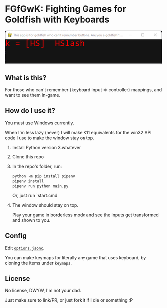 # FGfGwK: Fighting Games for Goldfish with Keyboards

![A picture of the application.](/window.png)

## What is this?

For those who can't remember {keyboard input => controller} mappings, and want to see them in-game.

## How do I use it?

You must use Windows currently. 

When I'm less lazy (never) I will make X11 equivalents for the win32 API code I use to make the window stay on top.

1.  Install Python version 3.whatever
2.  Clone this repo
3.  In the repo's folder, run:

    ```
    python -m pip install pipenv
    pipenv install
    pipenv run python main.py
    ```

    Or, just run `start.cmd

4.  The window should stay on top.

    Play your game in borderless mode and see the inputs get transformed and shown to you.

## Config

Edit [`options.jsonc`](/options.jsonc).

You can make keymaps for literally any game that uses keyboard, by cloning the items under `keymaps`.

## License

No license, DWYW, I'm not your dad.

Just make sure to link/PR, or just fork it if I die or something :P